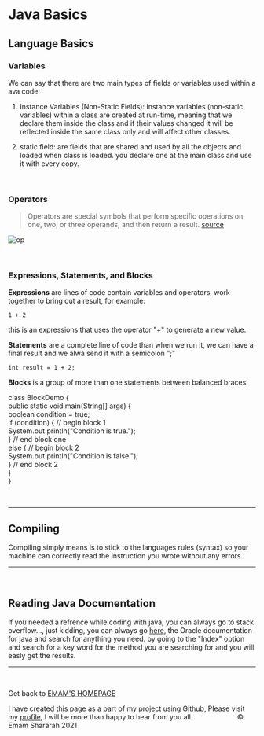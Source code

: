 # Java Basics 

## Language Basics 

### Variables 

We can say that there are two main types of fields or variables used within a ava code: 

1. Instance Variables (Non-Static Fields): Instance variables (non-static variables) within a class are created  at run-time, meaning that we declare them inside the class and if their values changed it will be reflected inside the same class only and will affect other classes.

2. static field: are fields that are shared and used by all the objects and loaded when class is loaded. you declare one at the main class and use it with every copy.

&nbsp;

### Operators 

> Operators are special symbols that perform specific operations on one, two, or three operands, and then return a result.
[source](https://docs.oracle.com/javase/tutorial/java/nutsandbolts/operators.html)

![op](https://www.j2eeonline.com/java-certification/module4/images/operator_precedence_2019.png)

&nbsp;

### Expressions, Statements, and Blocks


**Expressions** are lines of code contain variables and operators, work together to bring out a result, for example: 

`1 + 2` 

this is an expressions that uses the operator "+" to generate a new value.

**Statements** are a complete line of code than when we run it, we can have a final result and we alwa send it with a semicolon ";" 

`int result = 1 + 2;`

**Blocks** is a group of  more than one statements between balanced braces.

class BlockDemo {<br>
     public static void main(String[] args) {<br>
          boolean condition = true;<br>
          if (condition) { // begin block 1<br>
               System.out.println("Condition is true.");<br>
          } // end block one<br>
          else { // begin block 2<br>
               System.out.println("Condition is false.");<br>
          } // end block 2<br>
     }<br>
}<br>

&nbsp;


<hr>

## Compiling

Compiling simply means is to stick to the languages rules (syntax) so your machine can correctly read the instruction you wrote without any errors. 

<hr> 


&nbsp;


## Reading Java Documentation 

If you needed a refrence while coding with java, you can always go to stack overflow..., just kidding, you can always go [here](https://docs.oracle.com/javase/8/docs/api/), the Oracle documentation for java and search for anything you need. by going to the "Index" option and search for a key word for the method you are searching for and you will easly get the results. 


<hr>
&nbsp;
&nbsp;

Get back to [EMAM'S HOMEPAGE](https://emam96.github.io/reading-notes/)

 I have created this page as a part of my project using Github, Please visit my [profile](https://github.com/Emam96), I will be more than happy to hear from you all.      &nbsp;        &nbsp;       &nbsp;   &nbsp;&nbsp;&nbsp;&nbsp;&nbsp;&nbsp;&nbsp;&nbsp;&nbsp;&nbsp;&nbsp;&nbsp;&nbsp;&nbsp;&nbsp;      © Emam Shararah 2021


